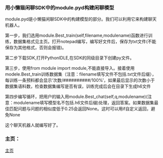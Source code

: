 ### 用小懒猫闲聊SDK中的module.pyd构建闲聊模型

  module.pyd是小懒猫闲聊SDK中的构建模型的部分。我们可以利用它来构建聊天机器人。
  
  第一步，我们选用module.Best_train(self,filename,modulename)函数进行训练，数据集格式见主页。打开notepad编写，编写好文件后，保存为txt文件(不能保存为其他格式，否则会报错)。
  
  第二步下载SDK,打开PythonIDLE,在SDK的同级目录下创建py文件。
  
  第三步，使用from module import module,不能直接导入。接着使用modele.Best_train训练数据集（注意：filename填写文件不包括.txt文件后缀），每训练一条预料都会显示‘次数/##########/100%’，如果最后显示的次数小于数据集语料数，检查数据集编写是否有误，训练完成后会在目录下生成h6文件

  第四步编写循环，把用户的输入用module.Best_chat(self,q,modulename)(注意：modulename填写模型名不包括.h6文件后缀)处理，返回答案。如果数据集最佳匹配问题与问题的相似度低于0.25会返回None。这时可以用if自定义返回，避免None 

  这个聊天机器人就编写好了。
  
### 主页：

[主页](https://lazy-cat-xiaolanmao.github.io)
